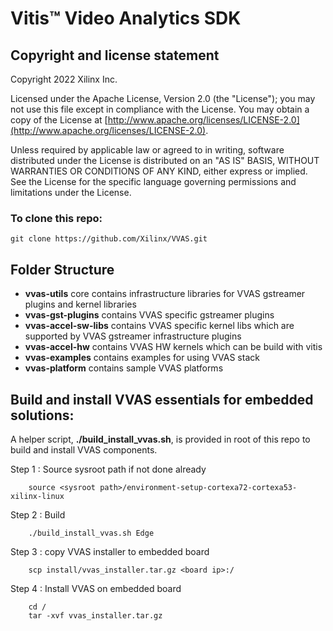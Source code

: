 # Vitis™ Video Analytics SDK

## Copyright and license statement
Copyright 2022 Xilinx Inc.

Licensed under the Apache License, Version 2.0 (the "License"); you may not use this file except in compliance with the License. You may obtain a copy of the License at
[http://www.apache.org/licenses/LICENSE-2.0](http://www.apache.org/licenses/LICENSE-2.0).

Unless required by applicable law or agreed to in writing, software distributed under the License is distributed on an "AS IS" BASIS, WITHOUT WARRANTIES OR CONDITIONS OF ANY KIND, either express or implied. See the License for the specific language governing permissions and limitations under the License.

### To clone this repo:

```
git clone https://github.com/Xilinx/VVAS.git
```

## Folder Structure

- **vvas-utils** core contains infrastructure libraries for VVAS gstreamer plugins and kernel libraries
- **vvas-gst-plugins** contains VVAS specific gstreamer plugins
- **vvas-accel-sw-libs** contains VVAS specific kernel libs which are supported by VVAS gstreamer infrastructure plugins
- **vvas-accel-hw** contains VVAS HW kernels which can be build with vitis
- **vvas-examples** contains examples for using VVAS stack
- **vvas-platform** contains sample VVAS platforms

## Build and install VVAS essentials for embedded solutions:

A helper script, **./build_install_vvas.sh**, is provided in root of this repo to build and install VVAS components.

Step 1 : Source sysroot path if not done already
```
	source <sysroot path>/environment-setup-cortexa72-cortexa53-xilinx-linux
```
Step 2 : Build
```
	./build_install_vvas.sh Edge
```
Step 3 : copy VVAS installer to embedded board
```
	scp install/vvas_installer.tar.gz <board ip>:/
```
Step 4 : Install VVAS on embedded board
```
	cd /
	tar -xvf vvas_installer.tar.gz
```
